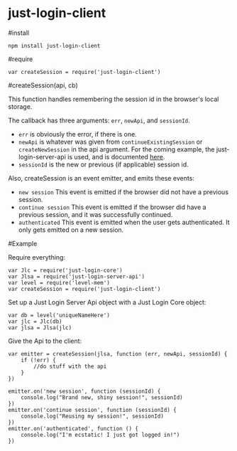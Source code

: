 just-login-client
=================

#install

	npm install just-login-client

#require

	var createSession = require('just-login-client')

#createSession(api, cb)

This function handles remembering the session id in the browser's local storage.

The callback has three arguments: `err`, `newApi`, and `sessionId`.

- `err` is obviously the error, if there is one.
- `newApi` is whatever was given from `continueExistingSession` or `createNewSession` in the api argument. For the coming example, the just-login-server-api is used, and is documented [here](https://github.com/ArtskydJ/just-login-server-api#api-methods).
- `sessionId` is the new or previous (if applicable) session id.

Also, createSession is an event emitter, and emits these events:

- `new session` This event is emitted if the browser did not have a previous session.
- `continue session` This event is emitted if the browser did have a previous session, and it was successfully continued.
- `authenticated` This event is emitted when the user gets authenticated. It only gets emitted on a new session.


#Example

Require everything:

	var Jlc = require('just-login-core')
	var Jlsa = require('just-login-server-api')
	var level = require('level-mem')
	var createSession = require('just-login-client')

Set up a Just Login Server Api object with a Just Login Core object:

	var db = level('uniqueNameHere')
	var jlc = Jlc(db)
	var jlsa = Jlsa(jlc)

Give the Api to the client:

	var emitter = createSession(jlsa, function (err, newApi, sessionId) {
		if (!err) {
			//do stuff with the api
		}
	})

	emitter.on('new session', function (sessionId) {
		console.log("Brand new, shiny session!", sessionId)
	})
	emitter.on('continue session', function (sessionId) {
		console.log("Reusing my session!", sessionId)
	})
	emitter.on('authenticated', function () {
		console.log("I'm ecstatic! I just got logged in!")
	})
